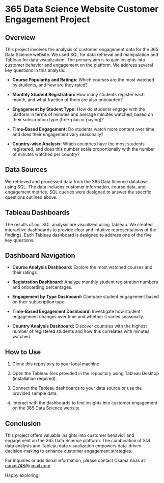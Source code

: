 # 365 Data Science Website Customer Engagement Project

## Overview

This project involves the analysis of customer engagement data for the 365 Data Science website. We used SQL for data retrieval and manipulation and Tableau for data visualization. The primary aim is to gain insights into customer behavior and engagement on the platform. We address several key questions in this analysis:

- **Course Popularity and Ratings:** Which courses are the most watched by students, and how are they rated?

- **Monthly Student Registration:** How many students register each month, and what fraction of them are also onboarded?

- **Engagement by Student Type:** How do students engage with the platform in terms of minutes and average minutes watched, based on their subscription type (free-plan or paying)?

- **Time-Based Engagement:** Do students watch more content over time, and does their engagement vary seasonally?

- **Country-wise Analysis:** Which countries have the most students registered, and does this number scale proportionally with the number of minutes watched per country?

## Data Sources

We retrieved and processed data from the 365 Data Science database using SQL. The data includes customer information, course data, and engagement metrics. SQL queries were designed to answer the specific questions outlined above.

## Tableau Dashboards

The results of our SQL analysis are visualized using Tableau. We created interactive dashboards to provide clear and intuitive representations of the findings. Each Tableau dashboard is designed to address one of the five key questions.

## Dashboard Navigation

- **Course Analysis Dashboard:** Explore the most watched courses and their ratings.

- **Registration Dashboard:** Analyze monthly student registration numbers and onboarding percentages.

- **Engagement by Type Dashboard:** Compare student engagement based on their subscription type.

- **Time-Based Engagement Dashboard:** Investigate how student engagement changes over time and whether it varies seasonally.

- **Country Analysis Dashboard:** Discover countries with the highest number of registered students and how this correlates with minutes watched.

## How to Use

1. Clone this repository to your local machine.

2. Open the Tableau files provided in the repository using Tableau Desktop (installation required).

3. Connect the Tableau dashboards to your data source or use the provided sample data.

4. Interact with the dashboards to find insights into customer engagement on the 365 Data Science website.

## Conclusion

This project offers valuable insights into customer behavior and engagement on the 365 Data Science platform. The combination of SQL data analysis and Tableau data visualization empowers data-driven decision-making to enhance customer engagement strategies.

For inquiries or additional information, please contact Osama Anas at oanas748@gmail.com.

Happy exploring!

